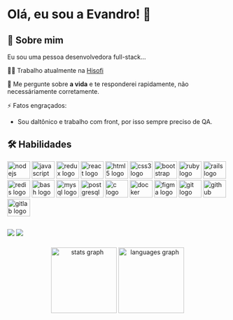 
# Olá, eu sou a Evandro! 👋


## 🚀 Sobre mim
Eu sou uma pessoa desenvolvedora full-stack...

👩‍💻 Trabalho atualmente na [Hisofi](https://www.hisofi.com/pt-BR/)

💬 Me pergunte sobre **a vida** e te responderei rapidamente, não necessáriamente corretamente.

⚡️ Fatos engraçados: 
- Sou daltônico e trabalho com front, por isso sempre preciso de QA.


## 🛠 Habilidades

<div align="left">
    <img src="https://cdn.jsdelivr.net/gh/devicons/devicon/icons/nodejs/nodejs-original.svg" height="40" width="52"
        alt="nodejs logo" />
    <img src="https://cdn.jsdelivr.net/gh/devicons/devicon/icons/javascript/javascript-original.svg" height="40"
        width="52" alt="javascript logo" />
    <img src="https://cdn.jsdelivr.net/gh/devicons/devicon/icons/redux/redux-original.svg" height="40" width="52"
        alt="redux logo" />
    <img src="https://cdn.jsdelivr.net/gh/devicons/devicon/icons/react/react-original.svg" height="40" width="52"
        alt="react logo" />
    <img src="https://cdn.jsdelivr.net/gh/devicons/devicon/icons/html5/html5-original.svg" height="40" width="52"
        alt="html5 logo" />
    <img src="https://cdn.jsdelivr.net/gh/devicons/devicon/icons/css3/css3-original.svg" height="40" width="52"
        alt="css3 logo" />
    <img src="https://cdn.jsdelivr.net/gh/devicons/devicon/icons/bootstrap/bootstrap-original.svg" height="40"
        width="52" alt="bootstrap logo" />
    <img src="https://cdn.jsdelivr.net/gh/devicons/devicon/icons/ruby/ruby-original.svg" height="40" width="52"
        alt="ruby logo" />
    <img src="https://cdn.jsdelivr.net/gh/devicons/devicon/icons/rails/rails-original-wordmark.svg" height="40"
        width="52" alt="rails logo" />
    <img src="https://cdn.jsdelivr.net/gh/devicons/devicon/icons/redis/redis-original.svg" height="40" width="52"
        alt="redis logo" />
    <img src="https://cdn.jsdelivr.net/gh/devicons/devicon/icons/bash/bash-original.svg" height="40" width="52"
        alt="bash logo" />
    <img src="https://cdn.jsdelivr.net/gh/devicons/devicon/icons/mysql/mysql-original.svg" height="40" width="52"
        alt="mysql logo" />
    <img src="https://cdn.jsdelivr.net/gh/devicons/devicon/icons/postgresql/postgresql-original.svg" height="40"
        width="52" alt="postgresql logo" />
    <img src="https://cdn.jsdelivr.net/gh/devicons/devicon/icons/c/c-original.svg" height="40" width="52"
        alt="c logo" />
    <img src="https://cdn.jsdelivr.net/gh/devicons/devicon/icons/docker/docker-original.svg" height="40" width="52"
        alt="docker logo" />
    <img src="https://cdn.jsdelivr.net/gh/devicons/devicon/icons/figma/figma-original.svg" height="40" width="52"
        alt="figma logo" />
    <img src="https://cdn.jsdelivr.net/gh/devicons/devicon/icons/git/git-original.svg" height="40" width="52"
        alt="git logo" />
    <img src="https://cdn.jsdelivr.net/gh/devicons/devicon/icons/github/github-original.svg" height="40" width="52"
        alt="github logo" />
    <img src="https://cdn.jsdelivr.net/gh/devicons/devicon/icons/gitlab/gitlab-original.svg" height="40" width="52"
        alt="gitlab logo" />
</div>

##

<div>
    <a href="mailto:evandroxg00@gmail.com"><img
            src="https://img.shields.io/badge/-Gmail-%23333?style=for-the-badge&logo=gmail&logoColor=white"
            target="_blank"></a>
    <a href="https://www.linkedin.com/in/evandrodsdl
  " target="_blank"><img
            src="https://img.shields.io/badge/-LinkedIn-%230077B5?style=for-the-badge&logo=linkedin&logoColor=white"
            target="_blank"></a>
</div>
  
###
  
<div align="center">
    <img src="https://github-readme-stats.vercel.app/api?hide_title=false&hide_rank=false&show_icons=true&include_all_commits=true&count_private=true&disable_animations=false&theme=dracula&locale=pt-br&hide_border=false&username=b2evandro"
        height="150" alt="stats graph" />
    <img src="https://github-readme-stats.vercel.app/api/top-langs?locale=en&hide_title=false&layout=compact&card_width=320&langs_count=5&theme=dracula&hide_border=false&username=b2evandro"
        height="150" alt="languages graph" />
</div>
  
###
  


